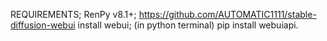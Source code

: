 REQUIREMENTS;
RenPy v8.1+;
https://github.com/AUTOMATIC1111/stable-diffusion-webui install webui;
(in python terminal) pip install webuiapi.
